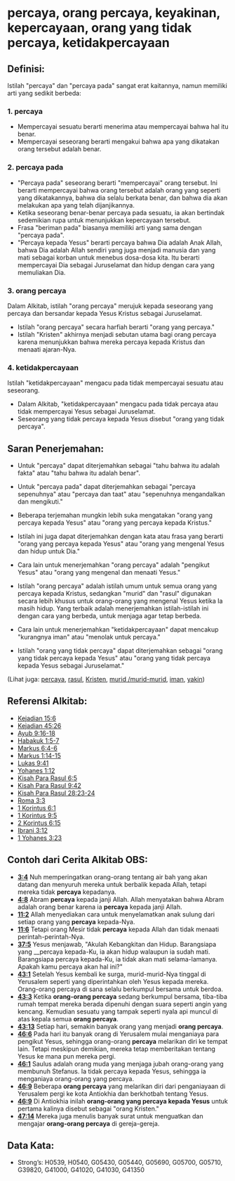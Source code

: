 # percaya, orang percaya, keyakinan, kepercayaan, orang yang tidak percaya, ketidakpercayaan

## Definisi:

Istilah "percaya" dan "percaya pada" sangat erat kaitannya, namun memiliki arti yang sedikit berbeda:

### 1. percaya

* Mempercayai sesuatu berarti menerima atau mempercayai bahwa hal itu benar.
* Mempercayai seseorang berarti mengakui bahwa apa yang dikatakan orang tersebut adalah benar.

### 2. percaya pada

* "Percaya pada" seseorang berarti "mempercayai" orang tersebut. Ini berarti mempercayai bahwa orang tersebut adalah orang yang seperti yang dikatakannya, bahwa dia selalu berkata benar, dan bahwa dia akan melakukan apa yang telah dijanjikannya.
* Ketika seseorang benar-benar percaya pada sesuatu, ia akan bertindak sedemikian rupa untuk menunjukkan kepercayaan tersebut.
* Frasa "beriman pada" biasanya memiliki arti yang sama dengan "percaya pada".
* "Percaya kepada Yesus" berarti percaya bahwa Dia adalah Anak Allah, bahwa Dia adalah Allah sendiri yang juga menjadi manusia dan yang mati sebagai korban untuk menebus dosa-dosa kita. Itu berarti mempercayai Dia sebagai Juruselamat dan hidup dengan cara yang memuliakan Dia.

### 3. orang percaya

Dalam Alkitab, istilah "orang percaya" merujuk kepada seseorang yang percaya dan bersandar kepada Yesus Kristus sebagai Juruselamat.

* Istilah "orang percaya" secara harfiah berarti "orang yang percaya."
* Istilah "Kristen" akhirnya menjadi sebutan utama bagi orang percaya karena menunjukkan bahwa mereka percaya kepada Kristus dan menaati ajaran-Nya.

### 4. ketidakpercayaan

Istilah "ketidakpercayaan" mengacu pada tidak mempercayai sesuatu atau seseorang.

* Dalam Alkitab, "ketidakpercayaan" mengacu pada tidak percaya atau tidak mempercayai Yesus sebagai Juruselamat.
* Seseorang yang tidak percaya kepada Yesus disebut "orang yang tidak percaya".

## Saran Penerjemahan:

* Untuk "percaya" dapat diterjemahkan sebagai "tahu bahwa itu adalah fakta" atau "tahu bahwa itu adalah benar".
* Untuk "percaya pada" dapat diterjemahkan sebagai "percaya sepenuhnya" atau "percaya dan taat" atau "sepenuhnya mengandalkan dan mengikuti."

* Beberapa terjemahan mungkin lebih suka mengatakan "orang yang percaya kepada Yesus" atau "orang yang percaya kepada Kristus."
* Istilah ini juga dapat diterjemahkan dengan kata atau frasa yang berarti "orang yang percaya kepada Yesus" atau "orang yang mengenal Yesus dan hidup untuk Dia."
* Cara lain untuk menerjemahkan "orang percaya" adalah "pengikut Yesus" atau "orang yang mengenal dan menaati Yesus."
* Istilah "orang percaya" adalah istilah umum untuk semua orang yang percaya kepada Kristus, sedangkan "murid" dan "rasul" digunakan secara lebih khusus untuk orang-orang yang mengenal Yesus ketika Ia masih hidup. Yang terbaik adalah menerjemahkan istilah-istilah ini dengan cara yang berbeda, untuk menjaga agar tetap berbeda.

* Cara lain untuk menerjemahkan "ketidakpercayaan" dapat mencakup "kurangnya iman" atau "menolak untuk percaya."
* Istilah "orang yang tidak percaya" dapat diterjemahkan sebagai "orang yang tidak percaya kepada Yesus" atau "orang yang tidak percaya kepada Yesus sebagai Juruselamat."

(Lihat juga: [percaya](../kt/believe.md), [rasul](../kt/apostle.md), [Kristen](../kt/christian.md), [murid /murid-murid](../kt/disciple.md), [iman](../kt/faith.md), [yakin](../kt/trust.md))

## Referensi Alkitab:

* [Kejadian 15:6](rc://en/tn/help/gen/15/06)
* [Kejadian 45:26](rc://en/tn/help/gen/45/26)
* [Ayub 9:16-18](rc://en/tn/help/job/09/16)
* [Habakuk 1:5-7](rc://en/tn/help/hab/01/05)
* [Markus 6:4-6](rc://en/tn/help/mrk/06/04)
* [Markus 1:14-15](rc://en/tn/help/mrk/01/14)
* [Lukas 9:41](rc://en/tn/help/luk/09/41)
* [Yohanes 1:12](rc://en/tn/help/jhn/01/12)
* [Kisah Para Rasul 6:5](rc://en/tn/help/act/06/05)
* [Kisah Para Rasul 9:42](rc://en/tn/help/act/09/42)
* [Kisah Para Rasul 28:23-24](rc://en/tn/help/act/28/23)
* [Roma 3:3](rc://en/tn/help/rom/03/03)
* [1 Korintus 6:1](rc://en/tn/help/1co/06/01)
* [1 Korintus 9:5](rc://en/tn/help/1co/09/05)
* [2 Korintus 6:15](rc://en/tn/help/2co/06/15)
* [Ibrani 3:12](rc://en/tn/help/heb/03/12)
* [1 Yohanes 3:23](rc://en/tn/help/1jn/03/23)

## Contoh dari Cerita Alkitab OBS:

* __[3:4](rc://en/tn/help/obs/03/04)__ Nuh memperingatkan orang-orang tentang air bah yang akan datang dan menyuruh mereka untuk berbalik kepada Allah, tetapi mereka tidak __percaya__ kepadanya.
* __[4:8](rc://en/tn/help/obs/04/08)__ Abram __percaya__ kepada janji Allah. Allah menyatakan bahwa Abram adalah orang benar karena ia __percaya__ kepada janji Allah.
* __[11:2](rc://en/tn/help/obs/11/02)__ Allah menyediakan cara untuk menyelamatkan anak sulung dari setiap orang yang __percaya__ kepada-Nya.
* __[11:6](rc://en/tn/help/obs/11/06)__ Tetapi orang Mesir tidak __percaya__ kepada Allah dan tidak menaati perintah-perintah-Nya.
* __[37:5](rc://en/tn/help/obs/37/05)__ Yesus menjawab, "Akulah Kebangkitan dan Hidup. Barangsiapa yang __percaya kepada-Ku, ia akan hidup walaupun ia sudah mati. Barangsiapa percaya kepada-Ku, ia tidak akan mati selama-lamanya. Apakah kamu percaya akan hal ini?"
* __[43:1](rc://en/tn/help/obs/43/01)__ Setelah Yesus kembali ke surga, murid-murid-Nya tinggal di Yerusalem seperti yang diperintahkan oleh Yesus kepada mereka. Orang-orang percaya di sana selalu berkumpul bersama untuk berdoa.
* __[43:3](rc://en/tn/help/obs/43/03)__ Ketika __orang-orang percaya__ sedang berkumpul bersama, tiba-tiba rumah tempat mereka berada dipenuhi dengan suara seperti angin yang kencang. Kemudian sesuatu yang tampak seperti nyala api muncul di atas kepala semua __orang percaya__.
* __[43:13](rc://en/tn/help/obs/43/13)__ Setiap hari, semakin banyak orang yang menjadi __orang percaya__.
* __[46:6](rc://en/tn/help/obs/46/06)__ Pada hari itu banyak orang di Yerusalem mulai menganiaya para pengikut Yesus, sehingga orang-orang __percaya__ melarikan diri ke tempat lain. Tetapi meskipun demikian, mereka tetap memberitakan tentang Yesus ke mana pun mereka pergi.
* __[46:1](rc://en/tn/help/obs/46/01)__ Saulus adalah orang muda yang menjaga jubah orang-orang yang membunuh Stefanus. Ia tidak percaya kepada Yesus, sehingga ia menganiaya orang-orang yang percaya.
* __[46:9](rc://en/tn/help/obs/46/09)__ Beberapa __orang percaya__ yang melarikan diri dari penganiayaan di Yerusalem pergi ke kota Antiokhia dan berkhotbah tentang Yesus.
* __[46:9](rc://en/tn/help/obs/46/09)__ Di Antiokhia inilah __orang-orang yang percaya kepada Yesus__ untuk pertama kalinya disebut sebagai "orang Kristen."
* __[47:14](rc://en/tn/help/obs/47/14)__ Mereka juga menulis banyak surat untuk menguatkan dan mengajar __orang-orang percaya__ di gereja-gereja.

## Data Kata:

* Strong’s: H0539, H0540, G05430, G05440, G05690, G05700, G05710, G39820, G41000, G41020, G41030, G41350

